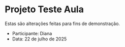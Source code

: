 # Projeto Teste Aula

Estas são alterações feitas para fins de demonstração.

- Participante: Diana
- Data: 22 de julho de 2025